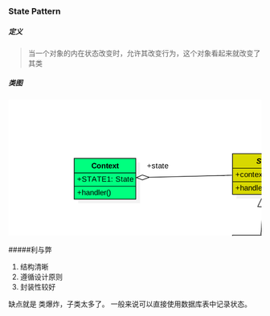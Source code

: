 ### State Pattern

##### 定义
>当一个对象的内在状态改变时，允许其改变行为，这个对象看起来就改变了其类

##### 类图
![](etc/state.png)

#####利与弊

1. 结构清晰
2. 遵循设计原则
3. 封装性较好

缺点就是 类爆炸，子类太多了。  一般来说可以直接使用数据库表中记录状态。


